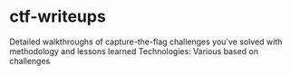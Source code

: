 # ctf-writeups
Detailed walkthroughs of capture-the-flag challenges you've solved with methodology and lessons learned Technologies: Various based on challenges
